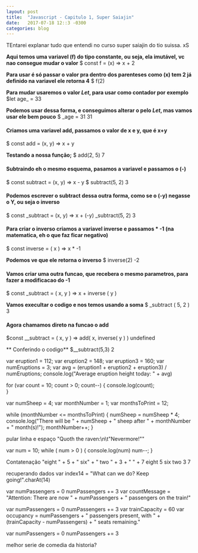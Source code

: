 ```yaml
---
layout: post
title:  "Javascript - Capitulo 1, Super Saiajin"
date:   2017-07-18 12::3 -0300
categories: blog
---
```


TEntarei explanar tudo que entendi no curso super saiajin do tio suissa. xS

**Aqui temos uma variavel (f) do tipo constante, ou seja, ela imutável, vc nao consegue mudar o valor**
$ const f = (x) => x + 2

**Para usar é só passar o valor pra dentro dos parenteses como (x) tem 2 já definido na variavel ele retorna 4**
$ f(2)

**Para mudar usaremos o valor *Let*, para usar como contador por exemplo**
$let age_ = 33

**Podemos usar dessa forma, e conseguimos alterar o pelo *Let*, mas vamos usar ele bem pouco**
$ _age = 31
31

#### Criamos uma variavel add, passamos o valor de x e y, que é x+y
$ const add = (x, y) => x + y

**Testando a nossa função;**
$ add(2, 5)
7

#### Subtraindo eh o mesmo esquema, pasamos a variavel e passamos o (-) 
$ const subtract = (x, y) => x - y
$ subtract(5, 2)
3

#### Podemos escrever o subtract dessa outra forma, como se o (-y) negasse o Y, ou seja o inverso
$ const _subtract = (x, y) => x + (-y)
_subtract(5, 2)
3

####  Para criar o inverso criamos a variavel inverse e passamos * -1 (na matematica, eh o que faz ficar negativo)
$ const inverse = ( x ) => x * -1

**Podemos ve que ele retorna o inverso**
$ inverse(2)
-2

#### Vamos criar uma outra funcao, que recebera o mesmo parametros, para fazer a modificacao do -1
$ const _subtract = ( x, y ) => x + inverse ( y )

**Vamos execultar o codigo e nos temos usando a soma**
$ _subtract ( 5, 2 )
3

#### Agora chamamos direto na funcao o add
$const __subtract = ( x, y ) => add( x, inverse( y ) )
undefined

** Conferindo o codigo**
$__subtract(5,3)
2



var eruption1 = 112;
var eruption2 = 148;
var eruption3 = 160;
var numEruptions = 3;
var avg = (eruption1 + eruption2 + eruption3) / numEruptions;
console.log("Average eruption height today: " + avg)


for (var count = 10; count > 0;  count--) {
  console.log(count);  
} 




var numSheep = 4;
var monthNumber = 1;
var monthsToPrint = 12;

while (monthNumber <= monthsToPrint) {
  numSheep = numSheep * 4;
  console.log("There will be " + numSheep + " sheep after " + monthNumber + " month(s)!");
  monthNumber++;
}


pular linha e espaço
"Quoth the raven:\n\t\"Nevermore!\""


var num = 10;
while ( num > 0 ) {
  console.log(num)
  num--;
}


Contatenação
"eight " + 5 + " six" + " two " + 3 + " " + 7 
eight 5 six two 3 7

recuperando dados
var index14 = "What can we do? Keep going!".charAt(14)


var numPassengers = 0
numPassengers += 3
var countMessage = "Attention: There are now " + numPassengers + " passengers on the train!"


var numPassengers = 0
numPassengers += 3
var trainCapacity = 60
var occupancy = numPassengers + " passengers present, with " + (trainCapacity - numPassengers) + " seats remaining."



var numPassengers = 0
numPassengers += 3


melhor serie de comedia da historia?


<html>
  <head>
    <script src = "../scripts/yellowstone/oldFaithful.js"</script>
  </head>
  <body>
    <h1>Welcome to the JavaScript Express!</h1>
  </body>
</html>











